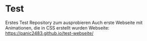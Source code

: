 # Test
Erstes Test Repository zum ausprobieren
Auch erste Webseite mit Animationen, die in CSS erstellt wurden
Webseite: https://panic2483.github.io/test-webseite/